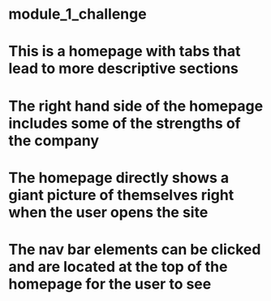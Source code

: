 # module_1_challenge

# This is a homepage with tabs that lead to more descriptive sections

# The right hand side of the homepage includes some of the strengths of the company

# The homepage directly shows a giant picture of themselves right when the user opens the site

# The nav bar elements can be clicked and are located at the top of the homepage for the user to see

